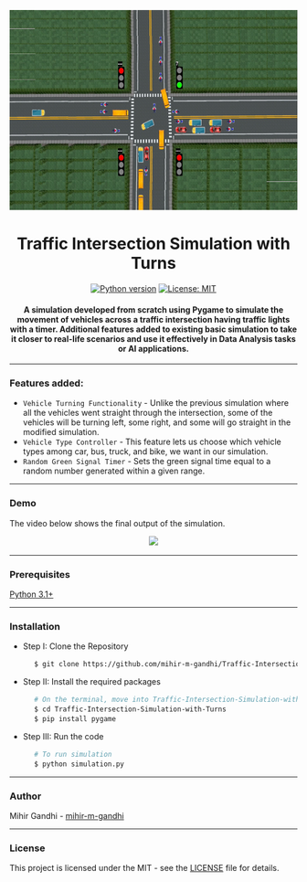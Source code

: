 <p align="center">
 <img height=350px src="./simulation-output.png" alt="Simulation output">
</p>

<h1 align="center">Traffic Intersection Simulation with Turns</h1>

<div align="center">

[![Python version](https://img.shields.io/badge/python-3.1+-blue.svg)](https://www.python.org/downloads/)
[![License: MIT](https://img.shields.io/badge/License-MIT-green.svg)](https://opensource.org/licenses/MIT)

<h4>A simulation developed from scratch using Pygame to simulate the movement of vehicles across a traffic intersection having traffic lights with a timer. Additional features added to existing basic simulation to take it closer to real-life scenarios and use it effectively in Data Analysis tasks or AI applications.</h4>

</div>

-----------------------------------------
### Features added:

* `Vehicle Turning Functionality` - Unlike the previous simulation where all the vehicles went straight through the intersection, some of the vehicles will be turning left, some right, and some will go straight in the modified simulation.
* `Vehicle Type Controller` - This feature lets us choose which vehicle types among  car, bus, truck, and bike, we want in our simulation.
* `Random Green Signal Timer` - Sets the green signal time equal to a random number generated within a given range.

------------------------------------------
### Demo

The video below shows the final output of the simulation.

<p align="center">
    <img src="./Demo.gif">
</p>

------------------------------------------
### Prerequisites

[Python 3.1+](https://www.python.org/downloads/)

------------------------------------------
### Installation

 * Step I: Clone the Repository
```sh
      $ git clone https://github.com/mihir-m-gandhi/Traffic-Intersection-Simulation-with-Turns
```
  * Step II: Install the required packages
```sh
      # On the terminal, move into Traffic-Intersection-Simulation-with-Turns directory
      $ cd Traffic-Intersection-Simulation-with-Turns
      $ pip install pygame
```
* Step III: Run the code
```sh
      # To run simulation
      $ python simulation.py
```

------------------------------------------
### Author

Mihir Gandhi - [mihir-m-gandhi](https://github.com/mihir-m-gandhi)

------------------------------------------
### License
This project is licensed under the MIT - see the [LICENSE](./LICENSE) file for details.
